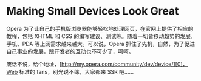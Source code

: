 # Making Small Devices Look Great

Opera 为了让自己的手机版浏览器能够轻松地处理网页，在官网上提供了相应的教程，包括 XHTML 和 CSS 的编写建议、测试等。随着一切皆移动趋势的发展，手机、PDA 等上网需求越来越大。可以说，Opera 抓住了先机，自然，为了促进自己事业的发展，跟开发者的互动也不可少了，呵呵。

废话不说，给个地址，[http://my.opera.com/community/dev/device/][0]，Web 标准的 fans，别光说不练，大家都来 SSR 吧……

[0]: http://my.opera.com/community/dev/device/
